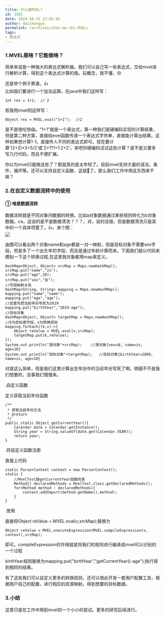 ```yaml
---
title: 什么是MVEL?
id: 1581
date: 2024-10-31 22:02:02
author: daichangya
permalink: /archives/shen-me-shi-MVEL/
tags:
- 表达式
---
```



### 1.MVEL是啥？它能做啥？

简单来说是一种强大的表达式解析器。我们可以自己写一些表达式，交给mvel进行解析计算，得到这个表达式计算的值。玩概念，我不懂，😢

还是举个例子靠谱。👍  
比如我们要进行一个加法运算。在java中我们这样写：

```
int res = 1+1;  // 2

```

若我用mvel则这样写：

```
Object res = MVEL.eval("1+1");  //2

```

是不是很吃惊😱。“1+1”就是一个表达式，第一种我们是硬编码实现的计算结果，但是第二种方案，直接给evel函数传递一个表达式字符串，直接能计算出结果。这样如果想计算1-1。直接传人不同的表达式即可。现在要计算'(2+2)*3+5/2'或'2>1?1+1:2+2'。来吧你硬编码试试这些计算？是不是又要多写几行代码，而且不便扩展。

你以为mvel只能做这些了？那就真的是太年轻了。目前mvel支持大量的语法，条件，循环等。还可以支持自定义函数，这就🐂了。那么我们工作中用这东西来干嘛？

### 2.在自定义数据流转中的使用

#### ① 啥是数据流转

数据流转就是不同对象间数据的转换。比如a对象数据通过某些规则转化为b对象数据。ca，这说的是不是数据清洗？？？。对，说的没错，但是数据清洗只是其中的一个具体项罢了。👍，来个图：  
![](https://oscimg.oschina.net/oscnet/391bba8cf95500a2b9d89a94d09888dcace.jpg)

由图可以看出两个对象name和age都是一对一映射，但是目标对象不需要sex字段，但是多了一个出生年的字段，而且是通过年龄计算而来。下面我们就以代码来模拟一下这个转换过程,在这里我对象都用map来定义。

```
HashMap<Object, Object> srcMap = Maps.newHashMap();
srcMap.put("name","zs");
srcMap.put("age",10);
srcMap.put("sex","女");
//字段映射关系
HashMap<String, String> mapping = Maps.newHashMap();
mapping.put("name","name");
mapping.put("age","age");
//这里先把当前年份写死为2019
mapping.put("birthYear","2019-age");
//目标对象
HashMap<Object, Object> targetMap = Maps.newHashMap();
//k为目标表字段，v为转换规则
mapping.forEach((k,v)->{
    Object reValue = MVEL.eval(v,srcMap);
    targetMap.put(k,reValue);
});
System.out.println("源对象"+srcMap);    //源对象{sex=女, name=zs, age=10}
System.out.println("目标对象"+targetMap);   //目标对象{birthYear=2009, name=zs, age=10}

```

对就这么简单，但是我们这里计算出生年份中的当前年份写死了啊。明细不不是我们想要的，没事我们慢慢来。

.自定义函数

定义获取当前年份函数

```
/**
 * 获取当前年份方法
 * @return
 */
public static Object getCurrentYear(){
    Calendar date = Calendar.getInstance();
    String year = String.valueOf(date.get(Calendar.YEAR));
    return year;
}

```

.将自定义函数注册

直接上代码

```
static ParserContext context = new ParserContext();
static {
    //MvelTest是getCurrentYear函数的类
    Method[] declaredMethods = MvelTest.class.getDeclaredMethods();
    for(Method method : declaredMethods){
        context.addImport(method.getName(),method);
    }
}

```

.使用

直接将Object reValue = MVEL.eval(v,srcMap);替换为

```
Object reValue = MVEL.executeExpression(MVEL.compileExpression(v, context),srcMap);

```

即可。compileExpression的作用就是将我们的规则进行编译成mvel可以识别的一个过程

birthYear规则替换为mapping.put("birthYear","getCurrentYear()-age");执行得到相同的结果。

有了这些我们可以自定义更多的转换规则，还可以借此开发一套用户配置工具，根据用户自己的配置，进行相应的资源映射。得到想要的目标数据。

### 3.小结

这里只是在工作中用到mvel的一个小小的尝试。更多的研究后续进行。